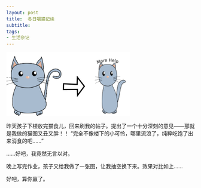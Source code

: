 ```yaml
---
layout: post
title:  冬日喂猫记续
subtitle: 
tags:
- 生活杂记
---
```


![](/img/liulangcat2.png)

昨天孩子下楼放完猫食儿，回来刷我的帖子。提出了一个十分深刻的意见——那就是我做的猫图又丑又胖！！ “完全不像楼下的小可怜，哪里流浪了，纯粹吃饱了出来消食的吧……”

……好吧，我竟然无言以对。

晚上写完作业，孩子又给我做了一张图，让我抽空换下来。效果对比如上……

好吧，算你赢了。


